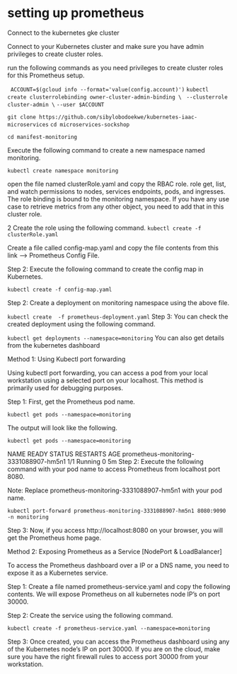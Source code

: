 # setting up prometheus
Connect to the kubernetes gke cluster

Connect to your Kubernetes cluster and make sure you have admin privileges to create cluster roles.

run the following commands as you need privileges to create cluster roles for this Prometheus setup.

` ACCOUNT=$(gcloud info --format='value(config.account)')`
`kubectl create clusterrolebinding owner-cluster-admin-binding \`
   ` --clusterrole cluster-admin \`
   ` --user $ACCOUNT `
    


`git clone https://github.com/sibylobodoekwe/kubernetes-iaac-microservices`
`cd microservices-sockshop`

`cd manifest-monitoring`

Execute the following command to create a new namespace named monitoring.

`kubectl create namespace monitoring`





open the file named clusterRole.yaml and copy the RBAC role.
role get, list, and watch permissions to nodes, services endpoints, pods, and ingresses. The role binding is bound to the monitoring namespace. If you have any use case to retrieve metrics from any other object, you need to add that in this cluster role.

2 Create the role using the following command.
`kubectl create -f clusterRole.yaml`


Create a file called config-map.yaml and copy the file contents from this link –> Prometheus Config File.

Step 2: Execute the following command to create the config map in Kubernetes.

`kubectl create -f config-map.yaml`

Step 2: Create a deployment on monitoring namespace using the above file.

`kubectl create  -f prometheus-deployment.yaml`
Step 3: You can check the created deployment using the following command.

`kubectl get deployments --namespace=monitoring`
You can also get details from the kubernetes dashboard


Method 1: Using Kubectl port forwarding

Using kubectl port forwarding, you can access a pod from your local workstation using a selected port on your localhost. This method is primarily used for debugging purposes.

Step 1: First, get the Prometheus pod name.

`kubectl get pods --namespace=monitoring`

The output will look like the following.

`kubectl get pods --namespace=monitoring`

NAME                                     READY     STATUS    RESTARTS   AGE
prometheus-monitoring-3331088907-hm5n1   1/1       Running   0          5m
Step 2: Execute the following command with your pod name to access Prometheus from localhost port 8080.


Note: Replace prometheus-monitoring-3331088907-hm5n1 with your pod name.

`kubectl port-forward prometheus-monitoring-3331088907-hm5n1 8080:9090 -n monitoring`

Step 3: Now, if you access http://localhost:8080 on your browser, you will get the Prometheus home page.

Method 2: Exposing Prometheus as a Service [NodePort & LoadBalancer]

To access the Prometheus dashboard over a IP or a DNS name, you need to expose it as a Kubernetes service.

Step 1: Create a file named prometheus-service.yaml and copy the following contents. We will expose Prometheus on all kubernetes node IP’s on port 30000.

Step 2: Create the service using the following command.

`kubectl create -f prometheus-service.yaml --namespace=monitoring`

Step 3: Once created, you can access the Prometheus dashboard using any of the Kubernetes node’s IP on port 30000. If you are on the cloud, make sure you have the right firewall rules to access port 30000 from your workstation.

